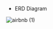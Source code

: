 - ERD Diagram

![airbnb (1)](https://github.com/user-attachments/assets/c09f1ce1-84c0-4e00-a360-4f902ccac56f)

